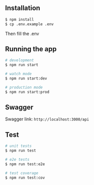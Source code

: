 ## Installation

```bash
$ npm install
$ cp .env.example .env
```
Then fill the .env

## Running the app

```bash
# development
$ npm run start

# watch mode
$ npm run start:dev

# production mode
$ npm run start:prod
```

## Swagger
Swagger link: `http://localhost:3000/api`

## Test

```bash
# unit tests
$ npm run test

# e2e tests
$ npm run test:e2e

# test coverage
$ npm run test:cov
```
